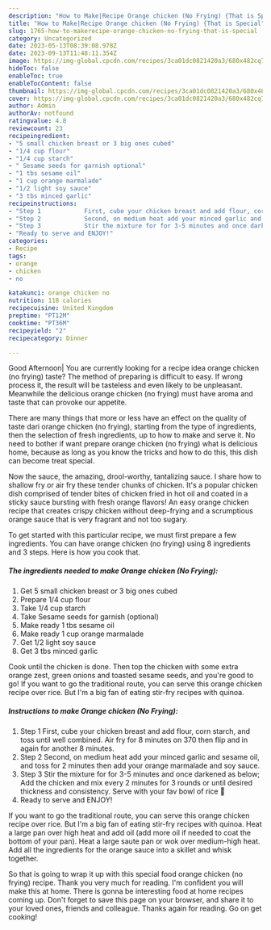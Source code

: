 ```yaml
---
description: "How to Make|Recipe Orange chicken (No Frying) {That is Special"
title: "How to Make|Recipe Orange chicken (No Frying) {That is Special"
slug: 1765-how-to-makerecipe-orange-chicken-no-frying-that-is-special
category: Uncategorized
date: 2023-05-13T08:39:08.978Z
date: 2023-09-13T11:48:11.354Z
image: https://img-global.cpcdn.com/recipes/3ca01dc0821420a3/680x482cq70/orange-chicken-no-frying-recipe-main-photo.jpg
hideToc: false
enableToc: true
enableTocContent: false
thumbnail: https://img-global.cpcdn.com/recipes/3ca01dc0821420a3/680x482cq70/orange-chicken-no-frying-recipe-main-photo.jpg
cover: https://img-global.cpcdn.com/recipes/3ca01dc0821420a3/680x482cq70/orange-chicken-no-frying-recipe-main-photo.jpg
author: Admin
authorAv: notfound
ratingvalue: 4.8
reviewcount: 23
recipeingredient:
- "5 small chicken breast or 3 big ones cubed"
- "1/4 cup flour"
- "1/4 cup starch"
- " Sesame seeds for garnish optional"
- "1 tbs sesame oil"
- "1 cup orange marmalade"
- "1/2 light soy sauce"
- "3 tbs minced garlic"
recipeinstructions:
- "Step 1            First, cube your chicken breast and add flour, corn starch, and toss until well combined. Air fry for 8 minutes on 370 then flip and in again for another 8 minutes."
- "Step 2            Second, on medium heat add your minced garlic and sesame oil, and toss for 2 minutes then add your orange marmalade and soy sauce."
- "Step 3            Stir the mixture for for 3-5 minutes and once darkened as below; Add the chicken and mix every 2 minutes for 3 rounds or until desired thickness and consistency. Serve with your fav bowl of rice 🍚"
- "Ready to serve and ENJOY!"
categories:
- Recipe
tags:
- orange
- chicken
- no

katakunci: orange chicken no 
nutrition: 118 calories
recipecuisine: United Kingdom
preptime: "PT12M"
cooktime: "PT36M"
recipeyield: "2"
recipecategory: Dinner

---
```



Good Afternoon| You are currently looking for a recipe idea orange chicken (no frying) taste? The method of preparing is difficult to easy. If wrong process it, the result will be tasteless and even likely to be unpleasant. Meanwhile the delicious orange chicken (no frying) must have aroma and taste that can provoke our appetite.






There are many things that more or less have an effect on the quality of taste dari orange chicken (no frying), starting from the type of ingredients, then the selection of fresh ingredients, up to how to make and serve it. No need to bother if want prepare orange chicken (no frying) what is delicious home, because as long as you know the tricks and how to do this, this dish can become treat special.


Now the sauce, the amazing, drool-worthy, tantalizing sauce. I share how to shallow fry or air fry these tender chunks of chicken. It&#39;s a popular chicken dish comprised of tender bites of chicken fried in hot oil and coated in a sticky sauce bursting with fresh orange flavors! An easy orange chicken recipe that creates crispy chicken without deep-frying and a scrumptious orange sauce that is very fragrant and not too sugary.


To get started with this particular recipe, we must first prepare a few ingredients. You can have orange chicken (no frying) using 8 ingredients and 3 steps. Here is how you cook that.

<!--inarticleads1-->

##### The ingredients needed to make Orange chicken (No Frying):

1. Get 5 small chicken breast or 3 big ones cubed
1. Prepare 1/4 cup flour
1. Take 1/4 cup starch
1. Take  Sesame seeds for garnish (optional)
1. Make ready 1 tbs sesame oil
1. Make ready 1 cup orange marmalade
1. Get 1/2 light soy sauce
1. Get 3 tbs minced garlic


Cook until the chicken is done. Then top the chicken with some extra orange zest, green onions and toasted sesame seeds, and you&#39;re good to go! If you want to go the traditional route, you can serve this orange chicken recipe over rice. But I&#39;m a big fan of eating stir-fry recipes with quinoa. 

<!--inarticleads2-->

##### Instructions to make Orange chicken (No Frying):

1. Step 1            First, cube your chicken breast and add flour, corn starch, and toss until well combined. Air fry for 8 minutes on 370 then flip and in again for another 8 minutes.
1. Step 2            Second, on medium heat add your minced garlic and sesame oil, and toss for 2 minutes then add your orange marmalade and soy sauce.
1. Step 3            Stir the mixture for for 3-5 minutes and once darkened as below; Add the chicken and mix every 2 minutes for 3 rounds or until desired thickness and consistency. Serve with your fav bowl of rice 🍚
1. Ready to serve and ENJOY!

If you want to go the traditional route, you can serve this orange chicken recipe over rice. But I&#39;m a big fan of eating stir-fry recipes with quinoa. Heat a large pan over high heat and add oil (add more oil if needed to coat the bottom of your pan). Heat a large saute pan or wok over medium-high heat. Add all the ingredients for the orange sauce into a skillet and whisk together. 

So that is going to wrap it up with this special food orange chicken (no frying) recipe. Thank you very much for reading. I'm confident you will make this at home. There is gonna be interesting food at home recipes coming up. Don't forget to save this page on your browser, and share it to your loved ones, friends and colleague. Thanks again for reading. Go on get cooking!
